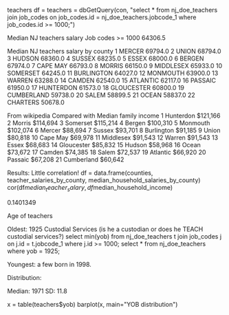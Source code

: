 teachers df = teachers = dbGetQuery(con, "select * from nj_doe_teachers join job_codes on job_codes.id = nj_doe_teachers.jobcode_1 where job_codes.id >= 1000;")


Median NJ teachers salary
Job codes >= 1000
64306.5

Median NJ teachers salary by county
1   MERCER 69794.0
2   UNION 68794.0
3   HUDSON  68360.0
4   SUSSEX  68235.0
5   ESSEX 68000.0
6   BERGEN  67974.0
7   CAPE MAY  66793.0
8   MORRIS  66150.0
9   MIDDLESEX 65933.0
10  SOMERSET  64245.0
11  BURLINGTON  64027.0
12  MONMOUTH  63900.0
13  WARREN  63288.0
14  CAMDEN  62540.0
15  ATLANTIC  62117.0
16  PASSAIC 61950.0
17  HUNTERDON 61573.0
18  GLOUCESTER  60800.0
19  CUMBERLAND  59738.0
20  SALEM 58899.5
21  OCEAN 58837.0
22  CHARTERS  50678.0

From wikipedia
Compared with Median family income 
1   Hunterdon $121,166
2   Morris  $114,694
3   Somerset  $115,214
4   Bergen  $100,310
5   Monmouth  $102,074
6   Mercer  $88,694
7   Sussex  $93,701
8   Burlington  $91,185
9   Union $80,818
10  Cape May  $69,978
11  Middlesex $91,543
12  Warren  $91,543
13  Essex $68,683
14  Gloucester  $85,832
15  Hudson  $58,968
16  Ocean $73,672
17  Camden  $74,385
18  Salem $72,537
19  Atlantic  $66,920
20  Passaic $67,208
21  Cumberland  $60,642


Results: Little correlation!
df = data.frame(counties, teacher_salaries_by_county, median_household_salaries_by_county)
cor(df$median_teacher_salary, df$median_household_income) 

0.1401349


Age of teachers

Oldest: 1925 Custodial Services (is he a custodian or does he TEACH custodial services?)
select min(yob) from nj_doe_teachers t join job_codes j on j.id = t.jobcode_1 where j.id >= 1000;
select * from nj_doe_teachers where yob = 1925;

Youngest: a few born in 1998.

Distribution:

Median: 1971
SD: 11.8

x = table(teachers$yob)
barplot(x, main="YOB distribution")

